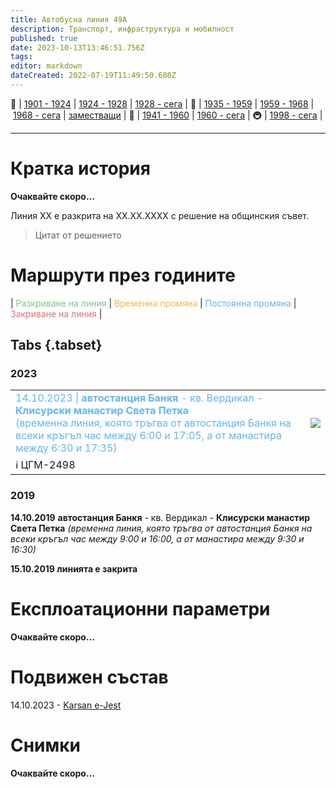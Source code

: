 ```yaml
---
title: Автобусна линия 49A
description: Транспорт, инфраструктура и мобилност
published: true
date: 2023-10-13T13:46:51.756Z
tags: 
editor: markdown
dateCreated: 2022-07-19T11:49:50.680Z
---
```


🚋 | [1901 - 1924](/bg/public-transport/tram-routes-1901-1924) | [1924 - 1928](/bg/public-transport/tram-routes-1924-1928) | [1928 - сега](/bg/public-transport/tram-routes-1928-sega) | 🚌 | [1935 - 1959](/bg/public-transport/bus-routes-1935-1959) | [1959 - 1968](/bg/public-transport/bus-routes-1959-1968) | [1968 - сега](/bg/public-transport/bus-routes-1968-sega) | [заместващи](/bg/public-transport/bus-routes-replacement-services) | 🚎 | [1941 - 1960](/bg/public-transport/trolleybus-routes-1941-1960) | [1960 - сега](/bg/public-transport/trolleybus-routes-1960-sega) | 🚇 | [1998 - сега](/bg/public-transport/metro-routes) |

---

# Кратка история

**Очаквайте скоро…**

Линия XX е разкрита на XX.XX.XXXX с решение на общинския съвет. 

> Цитат от решението

# Маршрути през годините
| <span style="color:#81C784">Разкриване на линия</span> | <span style="color:#FFB74D">Временна промяна</span> | <span style="color:#64B5F6">Постоянна промяна</span> | <span style="color:#E57373">Закриване на линия</span> |

## Tabs {.tabset}
### 2023
<div class="table-responsive"><table style="width:100%"><tr>
<td><span style="color:#64B5F6"> 14.10.2023 | <b> автостанция Банкя </b> - кв. Вердикал - <b>Клисурски манастир Света Петка</b><br>(временна линия, която тръгва от автостанция Банкя на всеки кръгъл час между 6:00 и 17:05, а от манастира между 6:30 и 17:35)</span><br></td>
<td><img src="https://drive.google.com/uc?id=1ZvLUlWMxproqELbapyS8rDSUhVnp8xEZ"></td></tr>
  <td colspan=2 >ℹ️ <a href=""><b></b></a>ЦГМ-2498</td></table></div>
 
### 2019
**14.10.2019** **автостанция Банкя** - кв. Вердикал - **Клисурски манастир Света Петка** *(временна линия, която тръгва от автостанция Банкя на всеки кръгъл час между 9:00 и 16:00, а от манастира между 9:30 и 16:30)*

**15.10.2019 линията е закрита**





# Експлоатационни параметри

**Очаквайте скоро…**


# **Подвижен състав**

14.10.2023 - [Karsan e-Jest](/bg/public-transport/fleet-list/2022-Karsan-e-Jest)

# Снимки

**Очаквайте скоро…**